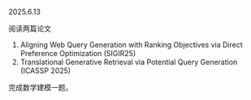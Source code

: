 2025.6.13

阅读两篇论文

1. Aligning Web Query Generation with Ranking Objectives via Direct Preference Optimization (SIGIR25)[](https://github.com/24Weekly-report/Weekly-report/blob/66bbf06db05cf9587472e12a7647c71d7fa43d59/%E6%9D%8E%E6%B5%A9%E5%BC%BA/%E8%AE%BA%E6%96%87%E7%AC%94%E8%AE%B0/Aligning%20Web%20Query%20Generation%20with%20Ranking%20Objectives%20via%20Direct%20Preference%20Optimization%20SIGIR25.md)
2. Translational Generative Retrieval via Potential Query Generation (ICASSP 2025)

完成数学建模一题。

